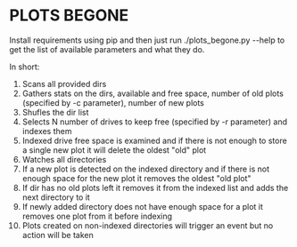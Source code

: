 # PLOTS BEGONE

Install requirements using pip and then just run ./plots_begone.py --help to get the list of available parameters and what they do.

In short:

1. Scans all provided dirs
2. Gathers stats on the dirs, available and free space, number of old plots (specified by -c parameter), number of new plots
3. Shufles the dir list
4. Selects N number of drives to keep free (specified by -r parameter) and indexes them
5. Indexed drive free space is examined and if there is not enough to store a single new plot it will delete the oldest "old" plot
6. Watches all directories
7. If a new plot is detected on the indexed directory and if there is not enough space for the new plot it removes the oldest "old plot"
8. If dir has no old plots left it removes it from the indexed list and adds the next directory to it
9. If newly added directory does not have enough space for a plot it removes one plot from it before indexing
10. Plots created on non-indexed directories will trigger an event but no action will be taken
